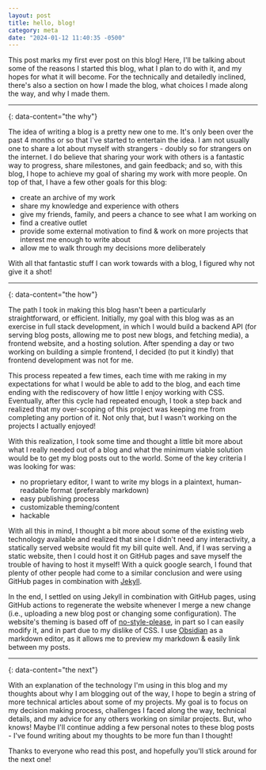 ```yaml
---
layout: post
title: hello, blog!
category: meta
date: "2024-01-12 11:40:35 -0500"
---
```


This post marks my first ever post on this blog! Here, I'll be talking about some of the reasons I started this blog, what I plan to do with it, and my hopes for what it will become. For the technically and detailedly inclined, there's also a section on how I made the blog, what choices I made along the way, and why I made them.

---
{: data-content="the why"}

The idea of writing a blog is a pretty new one to me. It's only been over the past 4 months or so that I've started to entertain the idea. I am not usually one to share a lot about myself with strangers - doubly so for strangers on the internet. I do believe that sharing your work with others is a fantastic way to progress, share milestones, and gain feedback; and so, with this blog, I hope to achieve my goal of sharing my work with more people. On top of that, I have a few other goals for this blog:
- create an archive of my work
- share my knowledge and experience with others
- give my friends, family, and peers a chance to see what I am working on
- find a creative outlet
- provide some external motivation to find & work on more projects that interest me enough to write about
- allow me to walk through my decisions more deliberately

With all that fantastic stuff I can work towards with a blog, I figured why not give it a shot!

---
{: data-content="the how"}

The path I took in making this blog hasn't been a particularly straightforward, or efficient. Initially, my goal with this blog was as an exercise in full stack development, in which I would build a backend API (for serving blog posts, allowing me to post new blogs, and fetching media), a frontend website, and a hosting solution. After spending a day or two working on building a simple frontend, I decided (to put it kindly) that frontend development was not for me.

This process repeated a few times, each time with me raking in my expectations for what I would be able to add to the blog, and each time ending with the rediscovery of how little I enjoy working with CSS. Eventually, after this cycle had repeated enough, I took a step back and realized that my over-scoping of this project was keeping me from completing any portion of it. Not only that, but I wasn't working on the projects I actually enjoyed!

With this realization, I took some time and thought a little bit more about what I really needed out of a blog and what the minimum viable solution would be to get my blog posts out to the world. Some of the key criteria I was looking for was:
- no proprietary editor, I want to write my blogs in a plaintext, human-readable format (preferably markdown)
- easy publishing process
- customizable theming/content
- hackable

With all this in mind, I thought a bit more about some of the existing web technology available and realized that since I didn't need any interactivity, a statically served website would fit my bill quite well. And, if I was serving a static website, then I could host it on GitHub pages and save myself the trouble of having to host it myself! With a quick google search, I found that plenty of other people had come to a similar conclusion and were using GitHub pages in combination with [Jekyll](https://jekyllrb.com/).

In the end, I settled on using Jekyll in combination with GitHub pages, using GitHub actions to regenerate the website whenever I merge a new change (i.e., uploading a new blog post or changing some configuration). The website's theming is based off of [no-style-please](https://github.com/riggraz/no-style-please), in part so I can easily modify it, and in part due to my dislike of CSS. I use [Obsidian](https://obsidian.md/) as a markdown editor, as it allows me to preview my markdown & easily link between my posts.

---
{: data-content="the next"}

With an explanation of the technology I'm using in this blog and my thoughts about why I am blogging out of the way, I hope to begin a string of more technical articles about some of my projects. My goal is to focus on my decision making process, challenges I faced along the way, technical details, and my advice for any others working on similar projects. But, who knows! Maybe I'll continue adding a few personal notes to these blog posts - I've found writing about my thoughts to be more fun than I thought!

Thanks to everyone who read this post, and hopefully you'll stick around for the next one!